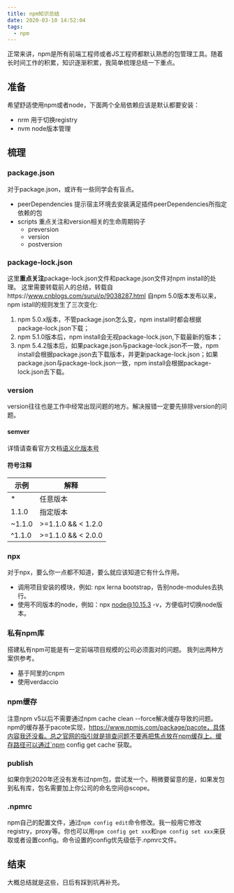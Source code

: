 ```yaml
---
title: npm知识总结
date: 2020-03-10 14:52:04
tags:
  - npm
---
```


正常来讲，npm是所有前端工程师或者JS工程师都默认熟悉的包管理工具。随着长时间工作的积累，知识逐渐积累，我简单梳理总结一下重点。

## 准备
希望舒适使用npm或者node，下面两个全局依赖应该是默认都要安装：
- nrm 用于切换registry
- nvm node版本管理

## 梳理
### package.json
对于package.json，或许有一些同学会有盲点。

- peerDependencies 提示宿主环境去安装满足插件peerDependencies所指定依赖的包
- scripts 重点关注和version相关的生命周期钩子
  - preversion
  - version
  - postversion

### package-lock.json
这里**重点关注**package-lock.json文件和package.json文件对npm install的处理。
这里需要转载前人的总结，转载自https://www.cnblogs.com/surui/p/9038287.html
自npm 5.0版本发布以来，npm istall的规则发生了三次变化:
1. npm 5.0.x版本，不管package.json怎么变，npm install时都会根据package-lock.json下载；
2. npm 5.1.0版本后，npm install会无视package-lock.json,下载最新的版本；
3. npm 5.4.2版本后，如果package.json与package-lock.json不一致，npm install会根据package.json去下载版本，并更新package-lock.json；如果package.json与package-lock.json一致，npm install会根据package-lock.json去下载。

### version
version往往也是工作中经常出现问题的地方。解决报错一定要先排除version的问题。
#### semver
详情请查看官方文档[语义化版本号](https://semver.org/lang/zh-CN/)
#### 符号注释
示例 | 解释
------- | -------
* | 任意版本
1.1.0 | 指定版本
~1.1.0 | >=1.1.0 && < 1.2.0
^1.1.0 | >=1.1.0 && < 2.0.0

### npx
对于npx，要么你一点都不知道，要么就应该知道它有什么作用。
- 调用项目安装的模块，例如: npx lerna bootstrap，告别node-modules去执行。
- 使用不同版本的node，例如：npx node@10.15.3 -v，方便临时切换node版本。

### 私有npm库
搭建私有npm可能是有一定前端项目规模的公司必须面对的问题。
我列出两种方案供参考。
- 基于阿里的cnpm
- 使用verdaccio

### npm缓存
注意npm v5以后不需要通过npm cache clean --force解决缓存导致的问题。npm的缓存基于pacote实现，https://www.npmjs.com/package/pacote，具体内容我还没看。总之官网的指引就是排查问题不要再把焦点放在npm缓存上。缓存路径可以通过`npm config get cache`获取。

### publish
如果你到2020年还没有发布过npm包，尝试发一个。稍微要留意的是，如果发包到私有库，包名需要加上你公司的命名空间@scope。

### .npmrc
npm自己的配置文件，通过`npm config edit`命令修改。我一般用它修改registry，proxy等。你也可以用`npm config get xxx`和`npm config set xxx`来获取或者设置config。命令设置的config优先级低于.npmrc文件。

## 结束
大概总结就是这些，日后有踩到坑再补充。
